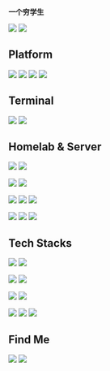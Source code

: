 **一个穷学生**

[![](https://github-readme-stats.vercel.app/api?username=yoshiko2&show_icons=true)]()
[![](https://github-readme-stats.vercel.app/api/pin/?username=yoshiko2&repo=av_data_capture)](https://github.com/yoshiko2/av_data_Capture)



## Platform
[![](https://img.shields.io/badge/Windows-10-2376bc?style=flat-square&logo=windows&logoColor=ffffff)](https://www.microsoft.com/windows/get-windows-10)
[![](https://img.shields.io/badge/Debian-10-da282a?style=flat-square&logo=debian)]()
[![](https://img.shields.io/badge/ArchLinux-latest-1793D1?style=flat-square&logo=Arch-Linux)]()
[![](https://img.shields.io/badge/FreeBSD-13-da282a?style=flat-square&logo=FreeBSD)]()
## Terminal
[![](https://img.shields.io/badge/-ZHAN%2066%20Pro%2014-ffffff?style=flat-square&logo=HP&logoColor=2376bc)]()
[![](https://img.shields.io/badge/Samsung-S10%205G-blue?style=flat-square&)]()
## Homelab & Server
[![](https://img.shields.io/badge/VMware-ESXi-607078?style=flat-square)]()
[![](https://img.shields.io/badge/VMware-vCenter-607078?style=flat-square)]()

[![](https://img.shields.io/badge/Intel-Xeon%20E5v4-0071C5?style=flat-square)]()
[![](https://img.shields.io/badge/Intel-Xeon%20Platinum-0071C5?style=flat-square)]()


[![](https://img.shields.io/badge/SUPERMICR%E2%97%8F-X10-01963b?style=flat-square)]()
[![](https://img.shields.io/badge/SUPERMICR%E2%97%8F-X11-01963b?style=flat-square)]()
[![](https://img.shields.io/badge/HPE-Gen9-01A982?style=flat-square)]()

[![](https://img.shields.io/badge/-H3C-e50110?style=flat-square)]()
[![](https://img.shields.io/badge/Broadcom-NetXtreme-CC092F?style=flat-square&logo=broadcom)]()
[![](https://img.shields.io/badge/Mellanox-ConnectX-0059ab?style=flat-square)]()

## Tech Stacks 
[![](https://img.shields.io/badge/Ps-31a8ff?style=flat-square&logo=Adobe-Photoshop&logoColor=001e36)](https://adobe.com/)
[![](https://img.shields.io/badge/Pr-9999FF?style=flat-square&logo=Adobe-Premiere-Pro&logoColor=000058)](https://adobe.com/)

[![](https://img.shields.io/badge/IDE-JetBrains%20Pycharm-000000?style=flat-square&logo=PyCharm&logoColor=000000)]()
[![](https://img.shields.io/badge/IDE-JetBrains%20GoLand-000000?style=flat-square&logo=GoLand&logoColor=000000)]()

[![](https://img.shields.io/badge/-Git-f05032?style=flat-square&logo=git&logoColor=white)](https://git-scm.com/)
[![](https://img.shields.io/badge/PyPI-21.2.4-3775A9?style=flat-square&logo=Pypi&logoColor=white)](https://pypi.org/)

[![](https://img.shields.io/badge/Python-3.7-3776ab?style=flat-square&logo=Python&logoColor=white)](https://python.com/)
[![](https://img.shields.io/badge/Golang-1.16.5-00ADD8?style=flat-square&logo=Go)](https://golang.com/)
[![](https://img.shields.io/badge/-C%20Sharp-4c7f16?style=flat-square&logo=C-Sharp&logoColor=ffffff)](http://msdn.microsoft.com/en-us/library/67ef8sbd.aspx)

## Find Me

[![](https://img.shields.io/badge/-Telegram-204461?style=flat-square&logo=telegram)](https://t.me/yoshiko2)
[![](https://img.shields.io/badge/-Gmail-EA4335?style=flat-square&logo=gmail&logoColor=ffffff)](mailto:yoshiko2.dev@gmail.com)
